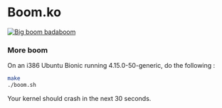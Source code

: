 # Boom.ko

[![Big boom badaboom](https://media.giphy.com/media/V7pmHEP8ybs8o/giphy.gif)](https://travis-ci.org/joemccann/dillinger)

### More boom

On an i386 Ubuntu Bionic running 4.15.0-50-generic, do the following :

```sh
make
./boom.sh
```

Your kernel should crash in the next 30 seconds.
